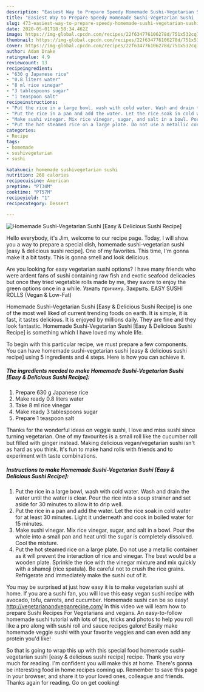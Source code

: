 ```yaml
---
description: "Easiest Way to Prepare Speedy Homemade Sushi-Vegetarian Sushi [Easy &amp;amp; Delicious Sushi Recipe]"
title: "Easiest Way to Prepare Speedy Homemade Sushi-Vegetarian Sushi [Easy &amp;amp; Delicious Sushi Recipe]"
slug: 473-easiest-way-to-prepare-speedy-homemade-sushi-vegetarian-sushi-easy-and-amp-delicious-sushi-recipe
date: 2020-05-01T18:58:34.462Z
image: https://img-global.cpcdn.com/recipes/22f634776106278d/751x532cq70/homemade-sushi-vegetarian-sushi-easy-delicious-sushi-recipe-recipe-main-photo.jpg
thumbnail: https://img-global.cpcdn.com/recipes/22f634776106278d/751x532cq70/homemade-sushi-vegetarian-sushi-easy-delicious-sushi-recipe-recipe-main-photo.jpg
cover: https://img-global.cpcdn.com/recipes/22f634776106278d/751x532cq70/homemade-sushi-vegetarian-sushi-easy-delicious-sushi-recipe-recipe-main-photo.jpg
author: Adam Drake
ratingvalue: 4.9
reviewcount: 13
recipeingredient:
- "630 g Japanese rice"
- "0.8 liters water"
- "8 ml rice vinegar"
- "3 tablespoons sugar"
- "1 teaspoon salt"
recipeinstructions:
- "Put the rice in a large bowl, wash with cold water. Wash and drain the water until the water is clear. Pour the rice into a soup strainer and set aside for 30 minutes to allow it to drip well."
- "Put the rice in a pan and add the water. Let the rice soak in cold water for at least 30 minutes. Light it underneath and cook in boiled water for 15 minutes."
- "Make sushi vinegar. Mix rice vinegar, sugar, and salt in a bowl. Pour the whole into a small pan and heat until the sugar is completely dissolved. Cool the mixture."
- "Put the hot steamed rice on a large plate. Do not use a metallic container as it will prevent the interaction of rice and vinegar. The best would be a wooden plate. Sprinkle the rice with the vinegar mixture and mix quickly with a shamoji (rice spatula). Be careful not to crush the rice grains. Refrigerate and immediately make the sushi out of it."
categories:
- Recipe
tags:
- homemade
- sushivegetarian
- sushi

katakunci: homemade sushivegetarian sushi 
nutrition: 268 calories
recipecuisine: American
preptime: "PT34M"
cooktime: "PT57M"
recipeyield: "1"
recipecategory: Dessert

---
```



![Homemade Sushi-Vegetarian Sushi [Easy &amp; Delicious Sushi Recipe]](https://img-global.cpcdn.com/recipes/22f634776106278d/751x532cq70/homemade-sushi-vegetarian-sushi-easy-delicious-sushi-recipe-recipe-main-photo.jpg)

Hello everybody, it's Jim, welcome to our recipe page. Today, I will show you a way to prepare a special dish, homemade sushi-vegetarian sushi [easy &amp; delicious sushi recipe]. One of my favorites. This time, I'm gonna make it a bit tasty. This is gonna smell and look delicious.

Are you looking for easy vegetarian sushi options? I have many friends who were ardent fans of sushi containing raw fish and exotic seafood delicacies but once they tried vegetable rolls made by me, they swore to enjoy the green options once in a while. Узнать причину. Закрыть. EASY SUSHI ROLLS (Vegan &amp; Low-Fat)

Homemade Sushi-Vegetarian Sushi [Easy &amp; Delicious Sushi Recipe] is one of the most well liked of current trending foods on earth. It is simple, it is fast, it tastes delicious. It is enjoyed by millions daily. They are fine and they look fantastic. Homemade Sushi-Vegetarian Sushi [Easy &amp; Delicious Sushi Recipe] is something which I have loved my whole life.


To begin with this particular recipe, we must prepare a few components. You can have homemade sushi-vegetarian sushi [easy &amp; delicious sushi recipe] using 5 ingredients and 4 steps. Here is how you can achieve it.

<!--inarticleads1-->

##### The ingredients needed to make Homemade Sushi-Vegetarian Sushi [Easy &amp; Delicious Sushi Recipe]:

1. Prepare 630 g Japanese rice
1. Make ready 0.8 liters water
1. Take 8 ml rice vinegar
1. Make ready 3 tablespoons sugar
1. Prepare 1 teaspoon salt


Thanks for the wonderful ideas on veggie sushi, I love and miss sushi since turning vegetarian. One of my favourites is a small roll like the cucumber roll but filled with ginger instead. Making delicious vegan/vegetarian sushi isn&#39;t as hard as you think. It&#39;s fun to make hand rolls with friends and to experiment with taste combinations. 

<!--inarticleads2-->

##### Instructions to make Homemade Sushi-Vegetarian Sushi [Easy &amp; Delicious Sushi Recipe]:

1. Put the rice in a large bowl, wash with cold water. Wash and drain the water until the water is clear. Pour the rice into a soup strainer and set aside for 30 minutes to allow it to drip well.
1. Put the rice in a pan and add the water. Let the rice soak in cold water for at least 30 minutes. Light it underneath and cook in boiled water for 15 minutes.
1. Make sushi vinegar. Mix rice vinegar, sugar, and salt in a bowl. Pour the whole into a small pan and heat until the sugar is completely dissolved. Cool the mixture.
1. Put the hot steamed rice on a large plate. Do not use a metallic container as it will prevent the interaction of rice and vinegar. The best would be a wooden plate. Sprinkle the rice with the vinegar mixture and mix quickly with a shamoji (rice spatula). Be careful not to crush the rice grains. Refrigerate and immediately make the sushi out of it.


You may be surprised at just how easy it is to make vegetarian sushi at home. If you are a sushi fan, you will love this easy vegan sushi recipe with avocado, tofu, carrots, and cucumber. Homemade sushi can be so easy! http://vegetarianandveganrecipe.com/ In this video we will learn how to prepare Sushi Recipes For Vegetarians and vegans. An easy-to-follow homemade sushi tutorial with lots of tips, tricks and photos to help you roll like a pro along with sushi roll and sauce recipes galore! Easily make homemade veggie sushi with your favorite veggies and can even add any protein you&#39;d like! 

So that is going to wrap this up with this special food homemade sushi-vegetarian sushi [easy &amp; delicious sushi recipe] recipe. Thank you very much for reading. I'm confident you will make this at home. There's gonna be interesting food in home recipes coming up. Remember to save this page in your browser, and share it to your loved ones, colleague and friends. Thanks again for reading. Go on get cooking!
